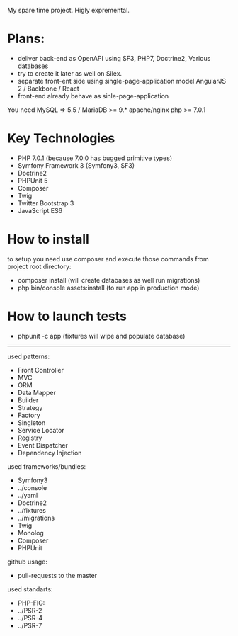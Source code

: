 My spare time project.
Higly expremental.

# Plans:
* deliver back-end as OpenAPI using SF3, PHP7, Doctrine2, Various databases
* try to create it later as well on Silex.
* separate front-ent side using single-page-application model AngularJS 2 / Backbone / React
* front-end already behave as sinle-page-application

You need MySQL => 5.5 / MariaDB >= 9.*
apache/nginx
php >= 7.0.1

# Key Technologies
 * PHP 7.0.1 (because 7.0.0 has bugged primitive types)
 * Symfony Framework 3 (Symfony3, SF3)
 * Doctrine2
 * PHPUnit 5
 * Composer
 * Twig
 * Twitter Bootstrap 3
 * JavaScript ES6

# How to install
to setup you need use composer and execute those commands from project root directory:
 * composer install (will create databases as well run migrations)
 * php bin/console assets:install (to run app in production mode)

# How to launch tests
 * phpunit -c app (fixtures will wipe and populate database)

----------
used patterns:
 * Front Controller
 * MVC
 * ORM
 * Data Mapper
 * Builder
 * Strategy
 * Factory
 * Singleton
 * Service Locator
 * Registry
 * Event Dispatcher
 * Dependency Injection

used frameworks/bundles:
 * Symfony3
 * ../console
 * ../yaml
 * Doctrine2
 * ../fixtures
 * ../migrations
 * Twig
 * Monolog
 * Composer
 * PHPUnit

github usage:
 * pull-requests to the master

used standarts:
 * PHP-FIG:
 * ../PSR-2
 * ../PSR-4
 * ../PSR-7
